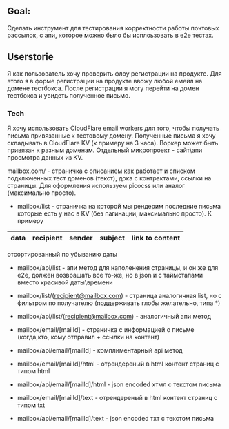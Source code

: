 ## Goal:
Сделать инструмент для тестирования корректности работы почтовых рассылок, с апи, которое можно было бы исплоьзовать в e2e тестах.

## Userstorie
Я как пользователь хочу проверить флоу регистрации на продукте. Для этого я в форме регистрации на продукте ввожу любой емейл на домене тестбокса. После регистрации я могу перейти на домен тестбокса и увидеть полученное письмо.

### Tech
Я хочу использовать CloudFlare email workers для того, чтобы получать письма привязанные к тестовому домену. Полученные письма я хочу складывать в CloudFlare KV (к примеру на 3 часа). Воркер может быть привязан к разным доменам. Отдельный микропроект - сайт\апи просмотра данных из KV.

mailbox.com/ - страничка с описанием как работает и списком подключенных тест доменов (текст), дока с контрактами, ссылки на страницы. Для оформления используем picocss или аналог (максимально просто).

- mailbox/list - страничка на которой мы рендерим последние письма которые есть у нас в KV (без пагинации, максимально просто). К примеру 

| data | recipient | sender | subject | link to content |
| ---- | --------- | ------ | ------- | --------------- |
отсортированный по убыванию даты

- mailbox/api/list - апи метод для наполенения страницы, и он же для e2e, должен возвращать все то-же, но в json и с таймстапами вместо красивой даты\времени

- mailbox/list/(recipient@mailbox.com) - страница аналогичная list, но с фильтром по получателю (поддерживать глобы желательно, типа *)

- mailbox/api/list/(recipient@mailbox.com) - аналогичный апи метод

- mailbox/email/[mailId] - страничка с информацией о письме (когда,кто, кому отправил + ссылки на контент)

- mailbox/api/email/[mailId] - комплиментарный api метод

- mailbox/email/[mailId]/html - отрендереный в html контент страниц с типом html

- mailbox/api/email/[mailId]/html - json encoded хтмл с текстом письма

- mailbox/email/[mailId]/text - отрендереный в html контент страниц c типом txt

- mailbox/api/email/[mailId]/text - json encoded тхт с текстом письма

